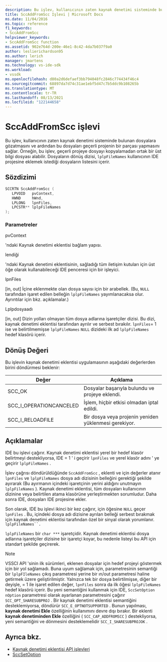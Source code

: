 ```yaml
---
description: Bu işlev, kullanıcının zaten kaynak denetimi sisteminde bulunan dosyalara gözatmasını ve ardından bu dosyaları geçerli projenin bir parçası yapmasını sağlar.
title: SccAddFromScc Işlevi | Microsoft Docs
ms.date: 11/04/2016
ms.topic: reference
f1_keywords:
- SccAddFromScc
helpviewer_keywords:
- SccAddFromScc function
ms.assetid: 902e764d-200e-46e1-8c42-4da7b037f9a0
author: leslierichardson95
ms.author: lerich
manager: jmartens
ms.technology: vs-ide-sdk
ms.workload:
- vssdk
ms.openlocfilehash: d80a2d6defaef3bb794048fc2846c774434f46c4
ms.sourcegitcommit: 68897da7d74c31ae1ebf5d47c7b5ddc9b108265b
ms.translationtype: MT
ms.contentlocale: tr-TR
ms.lasthandoff: 08/13/2021
ms.locfileid: "122144658"
---
```

# <a name="sccaddfromscc-function"></a>SccAddFromScc işlevi
Bu işlev, kullanıcının zaten kaynak denetimi sisteminde bulunan dosyalara gözatmasını ve ardından bu dosyaları geçerli projenin bir parçası yapmasını sağlar. Örneğin, bu işlev, geçerli projeye dosyayı kopyalamadan ortak bir üst bilgi dosyası alabilir. Dosyaların dönüş dizisi, `lplpFileNames` kullanıcının IDE projesine eklemek istediği dosyaların listesini içerir.

## <a name="syntax"></a>Sözdizimi

```cpp
SCCRTN SccAddFromScc (
   LPVOID   pvContext,
   HWND     hWnd,
   LPLONG   lpnFiles,
   LPCSTR** lplpFileNames
);
```

### <a name="parameters"></a>Parametreler
 pvContext

'ndaki Kaynak denetimi eklentisi bağlam yapısı.

 lendiği

'ndaki Kaynak denetimi eklentisinin, sağladığı tüm iletişim kutuları için üst öğe olarak kullanabileceği IDE penceresi için bir işleyici.

 lpnFiles

[in, out] İçine eklenmekte olan dosya sayısı için bir arabellek. (Bu, `NULL` tarafından işaret edilen belleğin `lplpFileNames` yayımlanacaksa olur. Ayrıntılar için bkz. açıklamalar.)

 Lplpdosyaadı

[in, out] Dizin yolları olmayan tüm dosya adlarına işaretçiler dizisi. Bu dizi, kaynak denetimi eklentisi tarafından ayrılır ve serbest bırakılır. `lpnFiles`= 1 ise ve belirtilmemişse `lplpFileNames` `NULL` dizideki ilk ad `lplpFileNames` hedef klasörü içerir.

## <a name="return-value"></a>Dönüş Değeri
 Bu işlevin kaynak denetimi eklentisi uygulamasının aşağıdaki değerlerden birini döndürmesi beklenir:

|Değer|Açıklama|
|-----------|-----------------|
|SCC_OK|Dosyalar başarıyla bulundu ve projeye eklendi.|
|SCC_I_OPERATIONCANCELED|İşlem, hiçbir etkisi olmadan iptal edildi.|
|SCC_I_RELOADFILE|Bir dosya veya projenin yeniden yüklenmesi gerekiyor.|

## <a name="remarks"></a>Açıklamalar
 IDE bu işlevi çağırır. Kaynak denetimi eklentisi yerel bir hedef klasör belirtmeyi destekliyorsa, IDE = 1 ' i geçirir `lpnFiles` ve yerel klasör adını ' ye geçirir `lplpFileNames` .

 İşlev çağrısı döndürüldüğünde `SccAddFromScc` , eklenti ve için değerler atanır `lpnFiles` ve `lplpFileNames` dosya adı dizisinin belleğini gerektiği şekilde ayırarak (Bu ayırmanın içindeki işaretçinin yerini aldığını unutmayın `lplpFileNames` ). Kaynak denetimi eklentisi, tüm dosyaları kullanıcının dizinine veya belirtilen atama klasörüne yerleştirmekten sorumludur. Daha sonra IDE, dosyaları IDE projesine ekler.

 Son olarak, IDE bu işlevi ikinci bir kez çağırır, için öğesine `NULL` geçer `lpnFiles` . Bu, içindeki dosya adı dizisine ayrılan belleği serbest bırakmak için kaynak denetimi eklentisi tarafından özel bir sinyal olarak yorumlanır. `lplpFileNames``.`

 `lplpFileNames` bir `char ***` işaretçidir. Kaynak denetimi eklentisi dosya adlarına işaretçiler dizisine bir işaretçi koyar, bu nedenle listeyi bu API için standart şekilde geçirerek.

> [!NOTE]
> VSSCI API 'sinin ilk sürümleri, eklenen dosyalar için hedef projeyi göstermek için bir yol sağlamadı. Buna uyum sağlamak için, parametresinin semantiği bir `lplpFIleNames` çıkış parametresi yerine bir ın/out parametresi haline getirmek üzere geliştirilmiştir. Yalnızca tek bir dosya belirtilmişse, diğer bir deyişle, = 1 ile işaret edilen değer, `lpnFiles` sonra da ilk öğesi `lplpFileNames` hedef klasörü içerir. Bu yeni semantiğini kullanmak için IDE, `SccSetOption` `nOption` parametresi olarak ayarlanan parametresini çağırır `SCC_OPT_SHARESUBPROJ` . Bir kaynak denetimi eklentisi semantiğini desteklemiyorsa, döndürür `SCC_E_OPTNOTSUPPORTED` . Bunun yapılması, **kaynak denetimi Ekle** özelliğinin kullanımını devre dışı bırakır. Bir eklenti **kaynak denetiminden Ekle** özelliğini ( `SCC_CAP_ADDFROMSCC` ) destekliyorsa, yeni semantiğini ve dönmesini desteklemelidir `SCC_I_SHARESUBPROJOK` .

## <a name="see-also"></a>Ayrıca bkz.
- [Kaynak denetimi eklentisi API işlevleri](../extensibility/source-control-plug-in-api-functions.md)
- [SccSetOption](../extensibility/sccsetoption-function.md)
